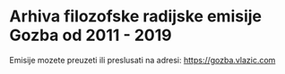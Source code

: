 # Arhiva filozofske radijske emisije Gozba od 2011 - 2019

Emisije mozete preuzeti ili preslusati na adresi: <https://gozba.vlazic.com>
